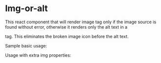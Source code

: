 # Img-or-alt
This react component that will render image tag only if the image source is found without error, 
otherwise it renders only the alt text in a <p> tag. 
  This eliminates the broken image icon before the alt text.


Sample basic usage:
<ImgOrAlt src="path/to/image" alt="alternate-text"/>

Usage with extra img properties:
<ImgOrAlt src="path/to/image" alt="alternate-text"
width="100" />
